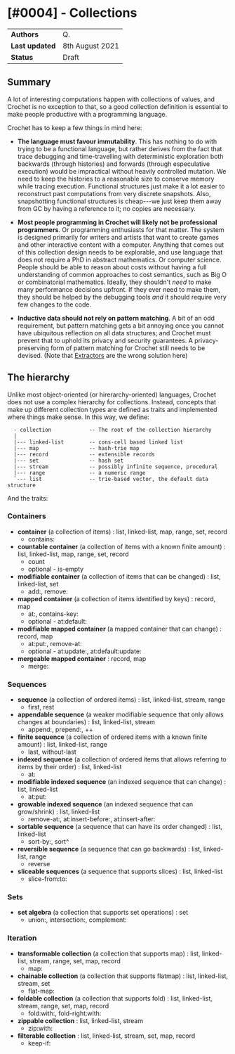 # [#0004] - Collections

|                  |                 |
| ---------------- | --------------- |
| **Authors**      | Q.              |
| **Last updated** | 8th August 2021 |
| **Status**       | Draft           |

## Summary

A lot of interesting computations happen with collections of values, and Crochet is no exception to that, so a good collection definition is essential to make people productive with a programming language.

Crochet has to keep a few things in mind here:

- **The language must favour immutability**. This has nothing to do with trying to be a functional language, but rather derives from the fact that trace debugging and time-travelling with deterministic exploration both backwards (through histories) and forwards (through especulative execution) would be impractical without heavily controlled mutation. We need to keep the histories to a reasonable size to conserve memory while tracing execution. Functional structures just make it a lot easier to reconstruct past computations from very discrete snapshots. Also, snapshotting functional structures is cheap---we just keep them away from GC by having a reference to it; no copies are necessary.

- **Most people programming in Crochet will likely not be professional programmers**. Or programming enthusiasts for that matter. The system is designed primarily for writers and artists that want to create games and other interactive content with a computer. Anything that comes out of this collection design needs to be explorable, and use language that does not require a PhD in abstract mathematics. Or computer science. People should be able to reason about costs without having a full understanding of common approaches to cost semantics, such as Big O or combinatorial mathematics. Ideally, they shouldn't _need_ to make many performance decisions upfront. If they ever need to make them, they should be helped by the debugging tools _and_ it should require very few changes to the code.

- **Inductive data should not rely on pattern matching**. A bit of an odd requirement, but pattern matching gets a bit annoying once you cannot have ubiquitous reflection on all data structures; and Crochet must prevent that to uphold its privacy and security guarantees. A privacy-preserving form of pattern matching for Crochet still needs to be devised. (Note that [Extractors](https://citeseerx.ist.psu.edu/viewdoc/download?doi=10.1.1.88.5295&rep=rep1&type=pdf) are the wrong solution here)

## The hierarchy

Unlike most object-oriented (or hirerarchy-oriented) languages, Crochet does not use a complex hierarchy for collections. Instead, concepts that make up different collection types are defined as traits and implemented where things make sense. In this way, we define:

```
  - collection            -- The root of the collection hierarchy
  |
  |--- linked-list        -- cons-cell based linked list
  |--- map                -- hash-trie map
  |--- record             -- extensible records
  |--- set                -- hash set
  |--- stream             -- possibly infinite sequence, procedural
  |--- range              -- a numeric range
  `--- list               -- trie-based vector, the default data structure
```

And the traits:

### Containers

- **container** (a collection of items)
  : list, linked-list, map, range, set, record
  - contains:
- **countable container** (a collection of items with a known finite amount)
  : list, linked-list, map, range, set, record
  - count
  - optional - is-empty
- **modifiable container** (a collection of items that can be changed)
  : list, linked-list, set
  - add:, remove:
- **mapped container** (a collection of items identified by keys)
  : record, map
  - at:, contains-key:
  - optional - at:default:
- **modifiable mapped container** (a mapped container that can change)
  : record, map
  - at:put:, remove-at:
  - optional - at:update:, at:default:update:
- **mergeable mapped container**
  : record, map
  - merge:

### Sequences

- **sequence** (a collection of ordered items)
  : list, linked-list, stream, range
  - first, rest
- **appendable sequence** (a weaker modifiable sequence that only allows changes at boundaries)
  : list, linked-list, stream
  - append:, prepend:, ++
- **finite sequence** (a collection of ordered items with a known finite amount)
  : list, linked-list, range
  - last, without-last
- **indexed sequence** (a collection of ordered items that allows referring to items by their order)
  : list, linked-list
  - at:
- **modifiable indexed sequence** (an indexed sequence that can change)
  : list, linked-list
  - at:put:
- **growable indexed sequence** (an indexed sequence that can grow/shrink)
  : list, linked-list
  - remove-at:, at:insert-before:, at:insert-after:
- **sortable sequence** (a sequence that can have its order changed)
  : list, linked-list
  - sort-by:, sort^
- **reversible sequence** (a sequence that can go backwards)
  : list, linked-list, range
  - reverse
- **sliceable sequences** (a sequence that supports slices)
  : list, linked-list
  - slice-from:to:

### Sets

- **set algebra** (a collection that supports set operations)
  : set
  - union:, intersection:, complement:

### Iteration

- **transformable collection** (a collection that supports map)
  : list, linked-list, stream, range, set, map, record
  - map:
- **chainable collection** (a collection that supports flatmap)
  : list, linked-list, stream, set
  - flat-map:
- **foldable collection** (a collection that supports fold)
  : list, linked-list, stream, range, set, map, record
  - fold:with:, fold-right:with:
- **zippable collection**
  : list, linked-list, stream
  - zip:with:
- **filterable collection**
  : list, linked-list, stream, set, map, record
  - keep-if:
